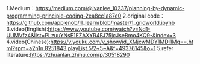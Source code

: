 1.Medium：https://medium.com/@ivanlee_10237/planning-by-dynamic-programming-principle-coding-2ea8cc1a87e0
2.original code：https://github.com/applenob/rl_learn/blob/master/1_gridworld.ipynb
3.video(English):https://www.youtube.com/watch?v=Nd1-UUMVfz4&list=PLzuuYNsE1EZAXYR4FJ75jcJseBmo4KQ9-&index=3
4.video(Chinese):https://v.youku.com/v_show/id_XMjcwMDY1MDI1Mg==.html?spm=a2h1n.8251843.playList.5!2~5~A&f=49376145&o=1
5.refer literature:https://zhuanlan.zhihu.com/p/30518290
